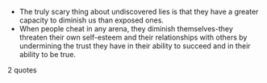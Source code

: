  - The truly scary thing about undiscovered lies is that they have a greater capacity to diminish us than exposed ones.
 - When people cheat in any arena, they diminish themselves-they threaten their own self-esteem and their relationships with others by undermining the trust they have in their ability to succeed and in their ability to be true.

2 quotes
